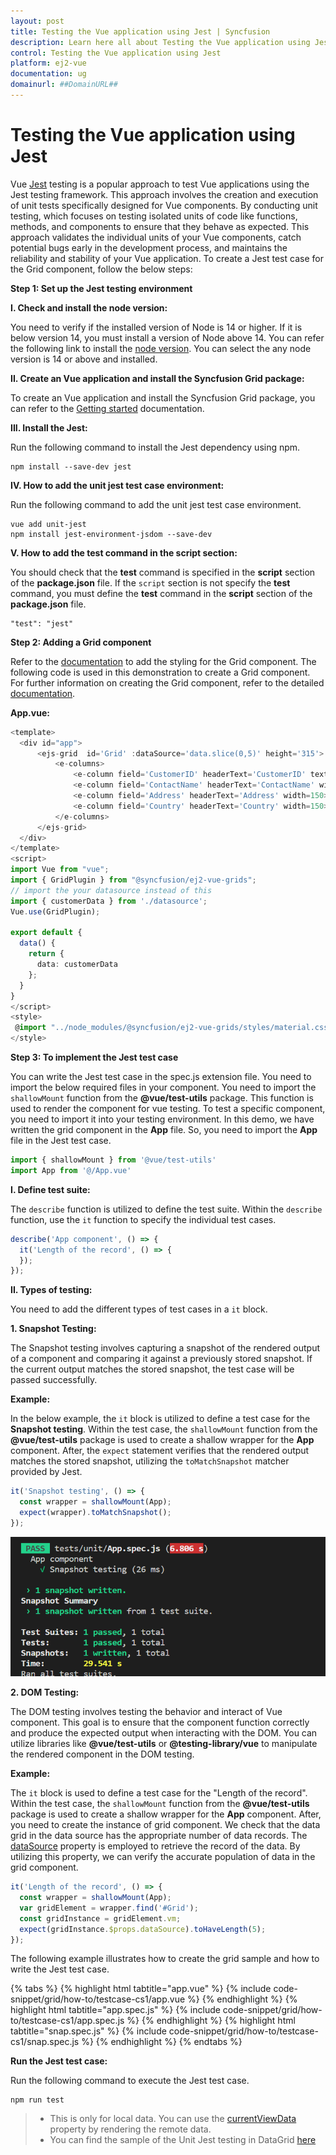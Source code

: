 ```yaml
---
layout: post
title: Testing the Vue application using Jest | Syncfusion
description: Learn here all about Testing the Vue application using Jest in Syncfusion Vue Grid component of Syncfusion Essential JS 2 and more.
control: Testing the Vue application using Jest 
platform: ej2-vue
documentation: ug
domainurl: ##DomainURL##
---
```


# Testing the Vue application using Jest

Vue [Jest](https://v2.vuejs.org/v2/guide/testing.html) testing is a popular approach to test Vue applications using the Jest testing framework. This approach involves the creation and execution of unit tests specifically designed for Vue components. By conducting unit testing, which focuses on testing isolated units of code like functions, methods, and components to ensure that they behave as expected. This approach validates the individual units of your Vue components, catch potential bugs early in the development process, and maintains the reliability and stability of your Vue application. To create a Jest test case for the Grid component, follow the below steps:

**Step 1: Set up the Jest testing environment**

**I. Check and install the node version:**

You need to verify if the installed version of Node is 14 or higher. If it is below version 14, you must install a version of Node above 14. You can refer the following link to install the [node version](https://nodejs.org/en/download). You can select the any node version is 14 or above and installed.

**II. Create an Vue application and install the Syncfusion Grid package:**

To create an Vue application and install the Syncfusion Grid package, you can refer to the [Getting started](https://ej2.syncfusion.com/vue/documentation/grid/getting-started) documentation.

**III. Install the Jest:**

Run the following command to install the Jest dependency using npm.

```
npm install --save-dev jest
```

**IV. How to add the unit jest test case environment:**

Run the following command to add the unit jest test case environment.

```
vue add unit-jest
npm install jest-environment-jsdom --save-dev
```


**V. How to add the test command in the script section:**

You should check that the **test** command is specified in the **script** section of the **package.json** file. If the `script` section is not specify the **test** command, you must define the **test** command in the **script** section of the **package.json** file.

```
"test": "jest"
```

**Step 2: Adding a Grid component**

Refer to the [documentation](https://ej2.syncfusion.com/vue/documentation/grid/getting-started#import-the-syncfusion-css-styles) to add the styling for the Grid component. The following code is used in this demonstration to create a Grid component. For further information on creating the Grid component, refer to the detailed [documentation](https://ej2.syncfusion.com/vue/documentation/grid/getting-started#add-syncfusion-vue-component-to-the-application).

**App.vue:**

```typescript
<template>
  <div id="app">
      <ejs-grid  id='Grid' :dataSource='data.slice(0,5)' height='315'>
          <e-columns>
              <e-column field='CustomerID' headerText='CustomerID' textAlign='Right' width=90></e-column>
              <e-column field='ContactName' headerText='ContactName' width=120></e-column>
              <e-column field='Address' headerText='Address' width=150></e-column>
              <e-column field='Country' headerText='Country' width=150></e-column>
          </e-columns>
      </ejs-grid>
  </div>
</template>
<script>
import Vue from "vue";
import { GridPlugin } from "@syncfusion/ej2-vue-grids";
// import the your datasource instead of this
import { customerData } from './datasource';
Vue.use(GridPlugin);

export default {
  data() {
    return {
      data: customerData
    };
  }
}
</script>
<style>
 @import "../node_modules/@syncfusion/ej2-vue-grids/styles/material.css";
</style>
```

**Step 3: To implement the Jest test case**

You can write the Jest test case in the spec.js extension file.  You need to import the below required files in your component. You need to import the `shallowMount` function from the **@vue/test-utils** package. This function is used to render the component for vue testing.  To test a specific component, you need to import it into your testing environment. In this demo, we have written the grid component in the **App** file. So, you need to import the **App** file in the Jest test case.

```typescript
import { shallowMount } from '@vue/test-utils'
import App from '@/App.vue'
```

**I. Define test suite:**

The `describe` function is utilized to define the test suite. Within the `describe` function, use the `it` function to specify the individual test cases.

```typescript
describe('App component', () => {
  it('Length of the record', () => {
  });
});
```

**II. Types of testing:**

You need to add the different types of test cases in a `it` block.

**1. Snapshot Testing:**

The Snapshot testing involves capturing a snapshot of the rendered output of a component and comparing it against a previously stored snapshot. If the current output matches the stored snapshot, the test case will be passed successfully.

**Example:**

In the below example, the `it` block is utilized to define a test case for the **Snapshot testing**. Within the test case, the `shallowMount` function  from the **@vue/test-utils** package is used to create a shallow wrapper for the **App** component. After, the `expect` statement verifies that the rendered output matches the stored snapshot, utilizing the `toMatchSnapshot` matcher provided by Jest.

```typescript
it('Snapshot testing', () => {
  const wrapper = shallowMount(App);
  expect(wrapper).toMatchSnapshot();
});
```
![Snapshot Testing](../images/snapshot_testing.png)

**2. DOM Testing:**

The DOM testing involves testing the behavior and interact of Vue component. This goal is to ensure that the component function correctly and produce the expected output when interacting with the DOM. You can utilize libraries like **@vue/test-utils** or **@testing-library/vue** to manipulate the rendered component in the DOM testing.

**Example:**

The `it` block is used to define a test case for the "Length of the record". Within the test case, the `shallowMount` function from the **@vue/test-utils** package is used to create a shallow wrapper for the **App** component. After, you need to create the instance of grid component. We check that the data grid in the data source has the appropriate number of data records. The [dataSource](https://ej2.syncfusion.com/vue/documentation/api/grid/#datasource) property is employed to retrieve the record of the data. By utilizing this property, we can verify the accurate population of data in the grid component.

```typescript
it('Length of the record', () => {
  const wrapper = shallowMount(App);
  var gridElement = wrapper.find('#Grid');
  const gridInstance = gridElement.vm;
  expect(gridInstance.$props.dataSource).toHaveLength(5);
});
```

The following example illustrates how to create the grid sample and how to write the Jest test case.

{% tabs %}
{% highlight html tabtitle="app.vue" %}
{% include code-snippet/grid/how-to/testcase-cs1/app.vue %}
{% endhighlight %}
{% highlight html tabtitle="app.spec.js" %}
{% include code-snippet/grid/how-to/testcase-cs1/app.spec.js %}
{% endhighlight %}
{% highlight html tabtitle="snap.spec.js" %}
{% include code-snippet/grid/how-to/testcase-cs1/snap.spec.js %}
{% endhighlight %}
{% endtabs %}

**Run the Jest test case:**

Run the following command to execute the Jest test case.

```
npm run test
```

> * This is only for local data. You can use the [currentViewData](https://ej2.syncfusion.com/vue/documentation/api/grid/#currentviewdata) property by rendering the remote data.
> * You can find the sample of the Unit Jest testing in DataGrid [here](https://github.com/SyncfusionExamples/DataGrid-Vue-test-case/tree/master)
